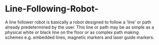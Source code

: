 # Line-Following-Robot-
A line follower robot is basically a robot designed to follow a ‘line’ or path already predetermined by the user. This line or path may be as simple as a physical white or black line on the floor or as complex path making schemes e.g. embedded lines, magnetic markers and laser guide markers.
